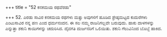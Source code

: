 +++
title = "52 ಕನಕಮಯ ರಥವೆರಡು"

+++
52. ಎರಡು ಸಾವಿರ ಕನಕಮಯ ರಥಗಳು ಮತ್ತು ಅವುಗಳಿಗೆ ಹೂಡಿದ ಶ್ರೇಷ್ಠಮಟ್ಟದ ಕುದುರೆಗಳು ಎಂಟುಸಾವಿರ ನನ್ನ ಪಣ ಎಂದ ಧರ್ಮನಂದನ. ಈ ಸಲ ನಮ್ಮ ರಾಜನಿಗಲ್ಲವೇ ಬರುವುದು. ಹಾಕು ದಾಳಗಳನ್ನು ಎನ್ನುತ್ತಾ ಶಕುನಿ  ಕಾಯಿಗಳನ್ನು ಚದುರಿಸಿದ. ದೈವಗತಿ ದುರ್ಜನರಿಗೆ ಒಲಿಯಿತು. ಶಕುನಿ ಗೆಲುವಿನಿಂದ ಬೊಬ್ಬೆ ಹಾಕಿದ.